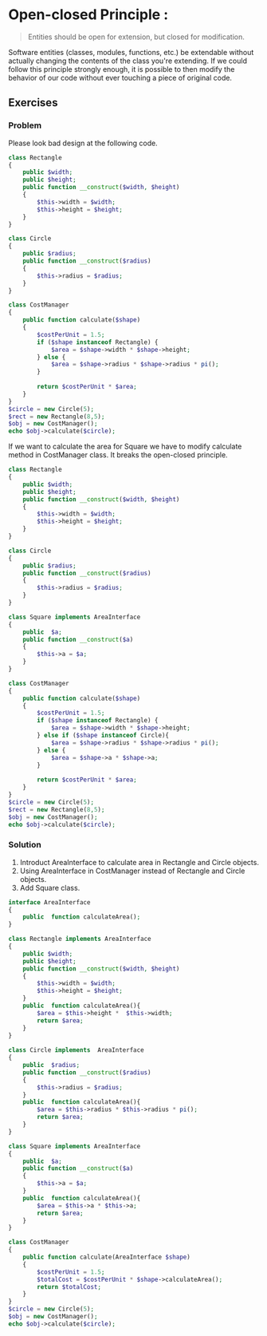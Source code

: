 # Open-closed Principle :

>Entities should be open for extension, but closed for modification.

Software entities (classes, modules, functions, etc.) be extendable without actually changing the contents of the class you're extending. If we could follow this principle strongly enough, it is possible to then modify the behavior of our code without ever touching a piece of original code.

## Exercises

### Problem

Please look bad design at the following code. 

```php
class Rectangle
{
    public $width;
    public $height;
    public function __construct($width, $height)
    {
        $this->width = $width;
        $this->height = $height;
    }
}

class Circle
{
    public $radius;
    public function __construct($radius)
    {
        $this->radius = $radius;
    }
}

class CostManager
{
    public function calculate($shape)
    {
        $costPerUnit = 1.5;
        if ($shape instanceof Rectangle) {
            $area = $shape->width * $shape->height;
        } else {
            $area = $shape->radius * $shape->radius * pi();
        }
        
        return $costPerUnit * $area;
    }
}
$circle = new Circle(5);
$rect = new Rectangle(8,5);
$obj = new CostManager();
echo $obj->calculate($circle);
```
If we want to calculate the area for Square we have to modify calculate method in CostManager class. It breaks the open-closed principle. 

```php
class Rectangle
{
    public $width;
    public $height;
    public function __construct($width, $height)
    {
        $this->width = $width;
        $this->height = $height;
    }
}

class Circle
{
    public $radius;
    public function __construct($radius)
    {
        $this->radius = $radius;
    }
}

class Square implements AreaInterface
{
    public  $a;
    public function __construct($a)
    {
        $this->a = $a;
    }
}

class CostManager
{
    public function calculate($shape)
    {
        $costPerUnit = 1.5;
        if ($shape instanceof Rectangle) {
            $area = $shape->width * $shape->height;
        } else if ($shape instanceof Circle){
            $area = $shape->radius * $shape->radius * pi();
        } else {
            $area = $shape->a * $shape->a;
        }
        
        return $costPerUnit * $area;
    }
}
$circle = new Circle(5);
$rect = new Rectangle(8,5);
$obj = new CostManager();
echo $obj->calculate($circle);
```

### Solution

1. Introduct AreaInterface to calculate area in Rectangle and Circle objects.
2. Using AreaInterface in CostManager instead of Rectangle and Circle objects.
3. Add Square class.


```php
interface AreaInterface
{
    public  function calculateArea();
}

class Rectangle implements AreaInterface
{
    public $width;
    public $height;
    public function __construct($width, $height)
    {
        $this->width = $width;
        $this->height = $height;
    }
    public  function calculateArea(){
        $area = $this->height *  $this->width;
        return $area;
    }
}
  
class Circle implements  AreaInterface
{
    public  $radius;
    public function __construct($radius)
    {
        $this->radius = $radius;
    }
    public  function calculateArea(){
        $area = $this->radius * $this->radius * pi();
        return $area;
    }
}

class Square implements AreaInterface
{
    public  $a;
    public function __construct($a)
    {
        $this->a = $a;
    }
    public  function calculateArea(){
        $area = $this->a * $this->a;
        return $area;
    }
}

class CostManager
{
    public function calculate(AreaInterface $shape)
    {
        $costPerUnit = 1.5;
        $totalCost = $costPerUnit * $shape->calculateArea();
        return $totalCost;
    }
}
$circle = new Circle(5);
$obj = new CostManager();
echo $obj->calculate($circle);
```
